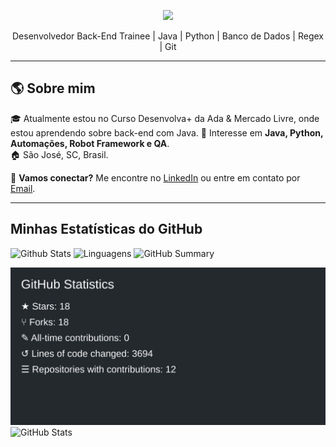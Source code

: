 <p align="center">
  <img src="https://readme-typing-svg.herokuapp.com?color=%2330A3DC&size=22&center=true&vCenter=true&width=500&lines=Bem-vindo+ao+meu+portfólio!;" />
</p>

<p align="center">
Desenvolvedor Back-End Trainee | Java | Python | Banco de Dados | Regex | Git
</p>

---

## 🌎 Sobre mim    
🎓 Atualmente estou no Curso Desenvolva+ da Ada & Mercado Livre, onde estou aprendendo sobre back-end com Java.
📖 Interesse em **Java, Python, Automações, Robot Framework e QA**.  
🏠 São José, SC, Brasil.  

💬 **Vamos conectar?** Me encontre no [LinkedIn](https://www.linkedin.com/in/yuricapella/) ou entre em contato por [Email](mailto:yuricapelladossantos@gmail.com).  

---

## Minhas Estatísticas do GitHub

![Github Stats](https://github-readme-stats.vercel.app/api?username=yuricapella&bg_color=000&title_color=E94D5F&text_color=fff)
![Linguagens](https://github-readme-stats.vercel.app/api/top-langs/?username=yuricapella&bg_color=000&title_color=E94D5F&text_color=fff)
![GitHub Summary](https://github-profile-summary-cards.vercel.app/api/cards/profile-details?username=yuricapella)

![GitHub Stats](https://github.com/yuricapella/yuricapella/blob/main/github-metrics.svg)
![GitHub Stats](https://github-readme-stats.vercel.app/api?username=yuricapella&show_icons=true&theme=radical)





